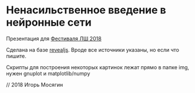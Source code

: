 # Ненасильственное введение в нейронные сети

Презентация для [Фестиваля ЛШ 2018](http://fest.letnyayashkola.org)

Сделана на базе [revealjs](http://revealjs.com). Вроде все источники указаны, но если что пишите.

Скрипты для построения некоторых картинок лежат прямо в папке img, нужен gnuplot и matplotlib/numpy

// 2018 Игорь Мосягин
